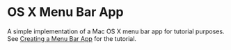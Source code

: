 OS X Menu Bar App
=================

A simple implementation of a Mac OS X menu bar app for tutorial purposes. See [Creating a Menu Bar App](http://chivalrysoftware.com/index.php/blog/121-creating-a-menu-bar-app) for the tutorial.

